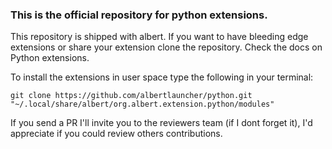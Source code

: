 ### This is the official repository for python extensions.

This repository is shipped with albert. If you want to have bleeding edge extensions or share your extension clone the repository. Check the docs on Python extensions.

To install the extensions in user space type the following in your terminal:

```
git clone https://github.com/albertlauncher/python.git "~/.local/share/albert/org.albert.extension.python/modules"
``` 
If you send a PR I'll invite you to the reviewers team (if I dont forget it), I'd appreciate if you could review others contributions.
